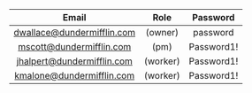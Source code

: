 | Email | Role | Password |
| :-------------: |:-------------:|:-------------:|
|dwallace@dundermifflin.com | (owner) | password
|mscott@dundermifflin.com | (pm) | Password1!
|jhalpert@dundermifflin.com | (worker) | Password1!
|kmalone@dundermifflin.com | (worker) | Password1!